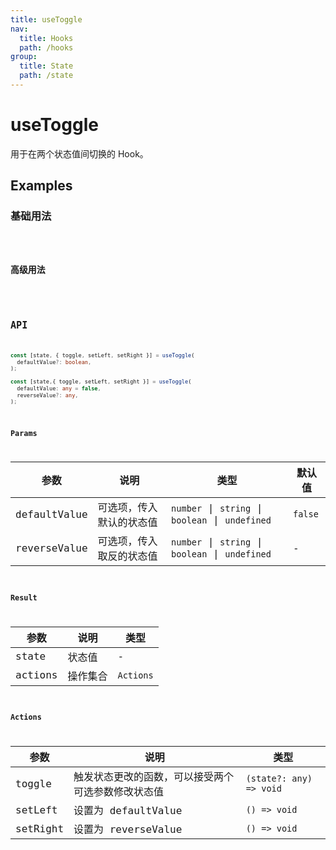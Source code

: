```yaml
---
title: useToggle
nav:
  title: Hooks
  path: /hooks
group:
  title: State
  path: /state
---
```


# useToggle

用于在两个状态值间切换的 Hook。

## Examples

### 基础用法

<code src="./demo/demo1.tsx" />

### 高级用法

<code src="./demo/demo2.tsx" />

## API

```typescript
const [state, { toggle, setLeft, setRight }] = useToggle(
  defaultValue?: boolean,
);

const [state,{ toggle, setLeft, setRight }] = useToggle(
  defaultValue: any = false,
  reverseValue?: any,
);
```

### Params

| 参数           | 说明           | 类型                                       | 默认值   |
| ------------ | ------------ | ---------------------------------------- | ----- |
| defaultValue | 可选项，传入默认的状态值 | `number` \| `string` \| `boolean` \| `undefined` | `false` |
| reverseValue | 可选项，传入取反的状态值 | `number` \| `string` \| `boolean` \| `undefined` | -     |

### Result

| 参数      | 说明   | 类型      |
| ------- | ---- | ------- |
| state   | 状态值  | - |
| actions | 操作集合 | `Actions`  |

### Actions

| 参数       | 说明                        | 类型                    |
| -------- | ------------------------- | --------------------- |
| toggle   | 触发状态更改的函数，可以接受两个可选参数修改状态值 | `(state?: any) => void` |
| setLeft  | 设置为 defaultValue          | `() => void`           |
| setRight | 设置为 reverseValue          | `() => void`            |
